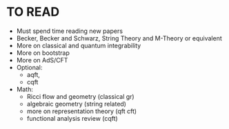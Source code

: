 # TO READ

* Must spend time reading new papers 
* Becker, Becker and Schwarz, String Theory and M-Theory or equivalent
* More on classical and quantum integrability
* More on bootstrap
* More on AdS/CFT
* Optional: 
  * aqft,
  * cqft 
* Math:
  * Ricci flow and geometry (classical gr) 
  * algebraic geometry (string related)
  * more on representation theory (qft cft)
  * functional analysis review (cqft)